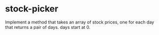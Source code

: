 # stock-picker
Implement a method that takes an array of stock prices, one for each day that returns a pair of days. days start at 0.
